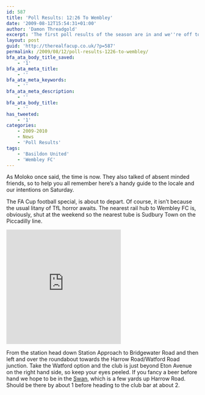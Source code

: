 ```yaml
---
id: 587
title: 'Poll Results: 12:26 To Wembley'
date: '2009-08-12T15:54:31+01:00'
author: 'Damon Threadgold'
excerpt: 'The first poll results of the season are in and we''re off to Wembley for their Extra Preliminary Round match against Basildon United.'
layout: post
guid: 'http://therealfacup.co.uk/?p=587'
permalink: /2009/08/12/poll-results-1226-to-wembley/
bfa_ata_body_title_saved:
    - '1'
bfa_ata_meta_title:
    - ''
bfa_ata_meta_keywords:
    - ''
bfa_ata_meta_description:
    - ''
bfa_ata_body_title:
    - ''
has_tweeted:
    - '1'
categories:
    - 2009-2010
    - News
    - 'Poll Results'
tags:
    - 'Basildon United'
    - 'Wembley FC'
---
```


As Moloko once said, the time is now. They also talked of absent minded friends, so to help you all remember here’s a handy guide to the locale and our intentions on Saturday.

The FA Cup football special, is about to depart. Of course, it isn’t because the usual litany of TfL horror awaits. The nearest rail hub to Wembley FC is, obviously, shut at the weekend so the nearest tube is Sudbury Town on the Piccadilly line.

<iframe frameborder="0" height="300" marginheight="0" marginwidth="0" scrolling="no" src="http://maps.google.co.uk/maps?f=q&source=s_q&hl=en&q=Sudbury+Town+tube+station,+Brent,+Greater+London+HA0+2,+United+Kingdom&sll=51.457508,-0.109859&sspn=0.006043,0.024762&ie=UTF8&cd=1&geocode=FT6aEgMdpS_7_w&split=0&ll=51.558023,-0.311308&spn=0.016009,0.025749&z=14&output=embed" width="300"></iframe>

From the station head down Station Approach to Bridgewater Road and then left and over the roundabout towards the Harrow Road/Watford Road junction. Take the Watford option and the club is just beyond Eton Avenue on the right hand side, so keep your eyes peeled. If you fancy a beer before hand we hope to be in the [Swan](http://www.beerintheevening.com/pubs/s/37/37271/Swan/Wembley), which is a few yards up Harrow Road. Should be there by about 1 before heading to the club bar at about 2.